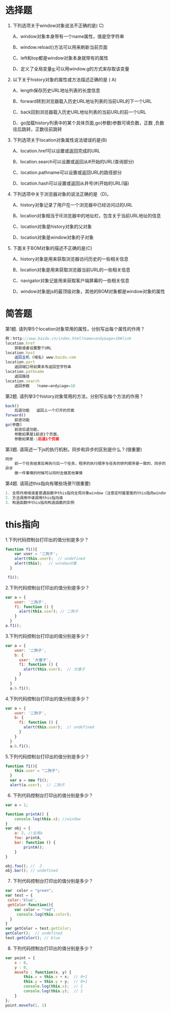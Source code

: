 # 选择题

1. 下列选项关于window对象说法不正确的是( C)

   A、window对象本身带有一个name属性，值是空字符串

   B、window.reload()方法可以用来刷新当前页面

   C、left和top都是window对象本身就带有的属性

   D、定义了全局变量g;可以用window.g的方式来存取该变量

2. 以下关于history对象的属性或方法描述正确的是 ( A)

   A、length保存历史URL地址列表的长度信息

   B、forward转到浏览器载入历史URL地址列表的当前URL的下一个URL

   C、back回到浏览器载入历史URL地址列表的当前URL的前一个URL

   D、go加载history列表中的某个具体页面,go(参数)参数可填负数，正数 ,负数往后跳转，正数往前跳转

3. 下列选项关于location对象属性说法错误的是(B)

   A、location.href可以设置或返回完成的URL

   B、location.search可以设置或返回从#开始的URL(查询部分)

   C、location.pathname可以设置或返回URL的路径部分

   D、location.hash可以设置或返回从井号(#)开始的URL(锚)

4. 下列选项中关于浏览器对象的说法正确的是（D)。

   A、history对象记录了用户在一个浏览器中已经访问过的URL

   B、location对象相当于IE浏览器中的地址栏，包含关于当前URL地址的信息

   C、location对象是history对象的父对象

   D、location对象是window对象的子对象

5. 下面关于BOM对象的描述不正确的是(C)

   A、history对象是用来获取浏览器访问历史的一些相关信息

   B、location对象是用来获取浏览器当前URL的一些相关信息

   C、navigator对象记是用来获取客户端屏幕的一些相关信息

   D、window对象是js的最顶级对象，其他的BOM对象都是window对象的属性


# 简答题

第1题. 请列举5个location对象常用的属性，分别写出每个属性的作用？
```js
例：http://www.baidu.cn/index.html?name=andy&age=18#link
location.href
	获取或者设置整个URL
location.host
	返回主机 (域名) www.baidu.com
location.port
	返回端口号如果未写返回空字符串
location.pathname
	返回路径
location.search
	返回参数   ?name=andy&age=18
```
第2题. 请列举3个history对象常用的方法，分别写出每个方法的作用？
```js
back()
	后退功能   返回上一个打开的页面
forward()
	前进功能
go(参数)
	前进后退功能，
	参数如果是1前进1个页面，
	参数如果是-1后退1个页面
```
第3题. 请简述一下js的执行机制，同步和异步的区别是什么？(很重要)

```js
同步
	前一个任务结束后再执行后一个任务，程序的执行顺序与任务的排列顺序是一致的、同步的。
异步
	做一件事情的时候可以同时去做其他事情
```

第4题. 请简述this指向有哪些场景?(很重要)

```js
1. 全局作用域或者普通函数中this指向全局对象window（注意定时器里面的this指向window）
2. 方法调用中谁调用this指向谁
3. 构造函数中this指向构造函数的实例
```

# this指向
1.下列代码控制台打印出的值分别是多少？
```js
function f1(){
    var user = '二狗子';
    alert(this.user);  // undefined
    alert(this);   // window对象
  }

 f1();
```

2.下列代码控制台打印出的值分别是多少？
```js
var a = {
    user: '二狗子',
    f1: function () {
      alert(this.user); // 二狗子
    }
  }
a.f1();

```

3.下列代码控制台打印出的值分别是多少？
```js
var a = {
    user: '二狗子',
    b: {
      user: '大傻子',
      f1: function () {
        alert(this.user);  // 大傻子
      }
    }
  }
  a.b.f1();

```

4.下列代码控制台打印出的值分别是多少？
```js
var a = {
    user: '二狗子',
    b: {
      f1: function () {
        alert(this.user);  // undefined
      }
    }
  }
  a.b.f1(); 
```

5.下列代码控制台打印出的值分别是多少？
```js
function f1(){
    this.user = "二狗子";
  }
  var a = new f1();
  alert(a.user);  // 二狗子
```

6. 下列代码控制台打印出的值分别是多少？
```js
var a = 1;

function printA() {
    console.log(this.a); //window 
}
var obj = {
    a: 2, //全局a
    foo: printA,
    bar: function () {
        printA();
    }
}

obj.foo(); //  2
obj.bar(); // undefined
```

7. 下列代码控制台打印出的值分别是多少？
```js
var  color = "green";
var test = {
 color:'blue',
 getColor:function(){
    var color = "red";
     console.log(this.color);
  }
}
var getColor = test.getColor;
getColor();  // undefined
test.getColor(); // blue

```

8. 下列代码控制台打印出的值分别是多少？
```js
var point = { 
    x : 0, 
    y : 0, 
    moveTo : function(x, y) { 
        this.x = this.x + x;  // 0+1
        this.y = this.y + y;  // 0+1
        console.log(this.x);  // 1
        console.log(this.y);  // 1
    } 
}; 
point.moveTo(1, 1)


```


